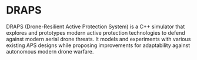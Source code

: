 # DRAPS
DRAPS (Drone-Resilient Active Protection System) is a C++ simulator that explores and prototypes modern active protection technologies to defend against modern aerial drone threats. It models and experiments with various existing APS designs while proposing improvements for adaptability against autonomous modern drone warfare.
